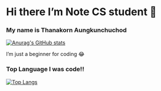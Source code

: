 # Hi there I’m Note CS student 👋
### My name is Thanakorn Aungkunchuchod 
[![Anurag's GitHub stats](https://github-readme-stats.vercel.app/api?username=Rabbitnote&show_icons=true&theme=jolly)]()

I’m just a beginner for coding 😂

### Top Language I was code!!
[![Top Langs](https://github-readme-stats.vercel.app/api/top-langs/?username=Rabbitnote&layout=compact&theme=jolly)]()
<!--
**Rabbitnote/Rabbitnote** is a ✨ _special_ ✨ repository because its `README.md` (this file) appears on your GitHub profile.

Here are some ideas to get you started:

- 🔭 I’m currently working on ...
- 🌱 I’m currently learning ...
- 👯 I’m looking to collaborate on ...
- 🤔 I’m looking for help with ...
- 💬 Ask me about ...
- 📫 How to reach me: ...
- 😄 Pronouns: ...
- ⚡ Fun fact: ...
-->

